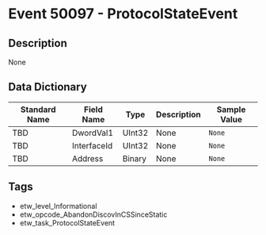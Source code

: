 # Event 50097 - ProtocolStateEvent

## Description
None

## Data Dictionary
|Standard Name|Field Name|Type|Description|Sample Value|
|---|---|---|---|---|
|TBD|DwordVal1|UInt32|None|`None`|
|TBD|InterfaceId|UInt32|None|`None`|
|TBD|Address|Binary|None|`None`|

## Tags
* etw_level_Informational
* etw_opcode_AbandonDiscovInCSSinceStatic
* etw_task_ProtocolStateEvent